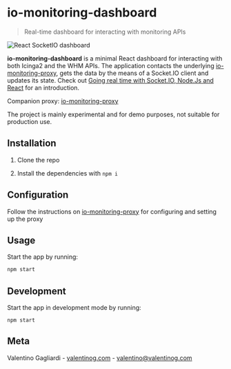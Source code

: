 # io-monitoring-dashboard
> Real-time dashboard for interacting with monitoring APIs

![React SocketIO dashboard](https://www.valentinog.com/img/socket-io-monitoring-dashboard.png)

**io-monitoring-dashboard** is a minimal React dashboard for interacting with both Icinga2 and the WHM APIs. The application contacts the underlying [io-monitoring-proxy](https://github.com/valentinogagliardi/io-monitoring-proxy), gets the data by the means of a Socket.IO client and updates its state. Check out [Going real time with Socket.IO, Node.Js and React](https://www.valentinog.com/blog/socket-io-node-js-react/) for an introduction.

Companion proxy: [io-monitoring-proxy](https://github.com/valentinogagliardi/io-monitoring-proxy)

The project is mainly experimental and for demo purposes, not suitable for production use.

## Installation

1. Clone the repo

2. Install the dependencies with `npm i`

## Configuration

Follow the instructions on [io-monitoring-proxy](https://github.com/valentinogagliardi/io-monitoring-proxy) for configuring and setting up the proxy

## Usage

Start the app by running:

```bash
npm start
```

## Development

Start the app in development mode by running:

```
npm start
```

## Meta

Valentino Gagliardi - [valentinog.com](https://www.valentinog.com) - valentino@valentinog.com